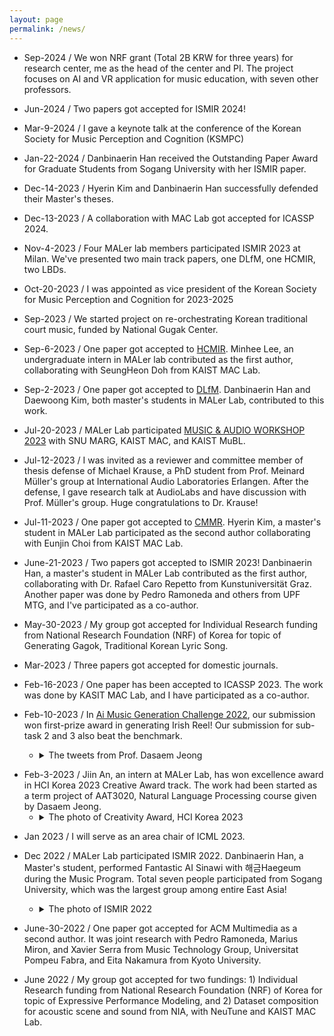 ```yaml
---
layout: page
permalink: /news/
---
```


<!-- # Latest News

{% for news in site.data.news %}
- **{{ news.date }}:** {{ news.content }}
{% endfor %} -->

* Sep-2024 / We won NRF grant (Total 2B KRW for three years) for research center, me as the head of the center and PI. The project focuses on AI and VR application for music education, with seven other professors.

* Jun-2024 / Two papers got accepted for ISMIR 2024!

* Mar-9-2024 / I gave a keynote talk at the conference of the Korean Society for Music Perception and Cognition (KSMPC)

* Jan-22-2024 / Danbinaerin Han received the Outstanding Paper Award for Graduate Students from Sogang University with her ISMIR paper.

* Dec-14-2023 / Hyerin Kim and Danbinaerin Han successfully defended their Master's theses.

* Dec-13-2023 / A collaboration with MAC Lab got accepted for ICASSP 2024.

* Nov-4-2023 / Four MALer lab members participated ISMIR 2023 at Milan. We've presented two main track papers, one DLfM, one HCMIR, two LBDs.

* Oct-20-2023 / I was appointed as vice president of the Korean Society for Music Perception and Cognition for 2023-2025

* Sep-2023 / We started project on re-orchestrating Korean traditional court music, funded by National Gugak Center.

* Sep-6-2023 / One paper got accepted to [HCMIR](https://sites.google.com/view/hcmir23/). Minhee Lee, an undergraduate intern in MALer lab contributed as the first author, collaborating with SeungHeon Doh from KAIST MAC Lab.

* Sep-2-2023 / One paper got accepted to [DLfM](https://dlfm.web.ox.ac.uk/). Danbinaerin Han and Daewoong Kim, both master's students in MALer Lab, contributed to this work. 

* Jul-20-2023 / MALer Lab participated [MUSIC & AUDIO WORKSHOP 2023](https://snu-marg.notion.site/MUSIC-AUDIO-WORKSHOP-2023-3594ec77804d4c2ebfbfa6fb9d8fecc6) with SNU MARG, KAIST MAC, and KAIST MuBL.

* Jul-12-2023 / I was invited as a reviewer and committee member of thesis defense of Michael Krause, a PhD student from Prof. Meinard Müller's group at International Audio Laboratories Erlangen. After the defense, I gave research talk at AudioLabs and have discussion with Prof. Müller's group. Huge congratulations to Dr. Krause!

* Jul-11-2023 / One paper got accepted to [CMMR](https://cmmr2023.gttm.jp/). Hyerin Kim, a master's student in MALer Lab participated as the second author collaborating with Eunjin Choi from KAIST MAC Lab.

* June-21-2023 / Two papers got accepted to ISMIR 2023! Danbinaerin Han, a master's student in MALer Lab contributed as the first author, collaborating with Dr. Rafael Caro Repetto from Kunstuniversität Graz. Another paper was done by Pedro Ramoneda and others from UPF MTG, and I've participated as a co-author.

* May-30-2023 / My group got accepted for Individual Research funding from National Research Foundation (NRF) of Korea for topic of Generating Gagok, Traditional Korean Lyric Song. 

* Mar-2023 / Three papers got accepted for domestic journals.

* Feb-16-2023 / One paper has been accepted to ICASSP 2023. The work was done by KASIT MAC Lab, and I have participated as a co-author. 

* Feb-10-2023 / In [Ai Music Generation Challenge 2022](), our submission won first-prize award in generating Irish Reel! Our submission for sub-task 2 and 3 also beat the benchmark.
  * <details>
    <summary>The tweets from Prof. Dasaem Jeong</summary>
    <blockquote class="twitter-tweet"><p lang="en" dir="ltr">Got the First prize from AI Music Generation Challenge 2022 tune generation🥳 The task was to generate traditional Irish Reel dance music (monophonic melody in symbolic), and one of our generated tunes got the perfect scores from all of the four human expert judges😎 <a href="https://t.co/eQb91Nb0ui">pic.twitter.com/eQb91Nb0ui</a></p>&mdash; Dasaem Jeong (@DasaemJ) <a href="https://twitter.com/DasaemJ/status/1624393341529128961?ref_src=twsrc%5Etfw">February 11, 2023</a></blockquote> <script async src="https://platform.twitter.com/widgets.js" charset="utf-8"></script></details>

- Feb-3-2023 / Jiin An, an intern at MALer Lab, has won excellence award in HCI Korea 2023 Creative Award track. The work had been started as a term project of AAT3020, Natural Language Processing course given by Dasaem Jeong.
  * <details>
    <summary>The photo of Creativity Award, HCI Korea 2023</summary>
    <img src="{{ site.url }}{{ site.baseurl }}/assets/images/creativity_award.jpg" style="width:40%" align="center">
    </details>

* Jan 2023 / I will serve as an area chair of ICML 2023. 

* Dec 2022 / MALer Lab participated ISMIR 2022. Danbinaerin Han, a Master's student, performed Fantastic AI Sinawi with 해금Haegeum during the Music Program. Total seven people participated from Sogang University, which was the largest group among entire East Asia! 
  * <details>
    <summary>The photo of ISMIR 2022</summary>
    <div style="display:flex;flex-direction:row">
    <img src="{{ site.url }}{{ site.baseurl }}/assets/images/ismir_members.JPG" style="height:15rem;width:auto" align="center">
    <img src="{{ site.url }}{{ site.baseurl }}/assets/images/sinawi.jpg" style="height:15rem;width:auto" align="center">
    </div>
    </details>


* June-30-2022 / One paper got accepted for ACM Multimedia as a second author. It was joint research with Pedro Ramoneda, Marius Miron, and Xavier Serra from Music Technology Group, Universitat Pompeu Fabra, and Eita Nakamura from Kyoto University. 

* June 2022 / My group got accepted for two fundings: 1) Individual Research funding from National Research Foundation (NRF) of Korea for topic of Expressive Performance Modeling, and 2) Dataset composition for acoustic scene and sound from NIA, with NeuTune and KAIST MAC Lab.

